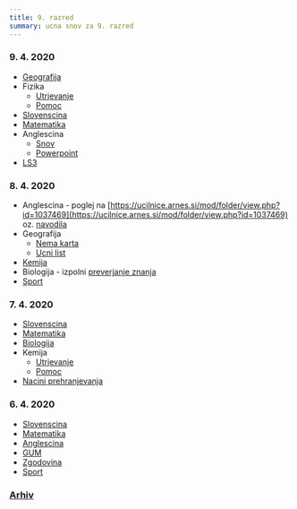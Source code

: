 ```yaml
---
title: 9. razred
summary: ucna snov za 9. razred
---
```


### 9. 4. 2020

* [Geografija](geografija/2020-04-09-geografija.pdf)
* Fizika
    * [Utrjevanje](fizika/2020-04-09-fizika.pdf)
    * [Pomoc](fizika/2020-04-09-fizika-pomoc.pdf)
* [Slovenscina](slovenscina/2020-04-09-slovenscina.pdf)
* [Matematika](matematika/2020-04-09-matematika.pdf)
* Anglescina
    * [Snov](anglescina/2020-04-09-anglescina.pdf)
    * [Powerpoint](anglescina/2020-04-09-anglescina-pp.pdf)
* [LS3](lum/2020-04-09-ls3.pdf)

### 8. 4. 2020

* Anglescina - poglej na [https://ucilnice.arnes.si/mod/folder/view.php?id=1037469](https://ucilnice.arnes.si/mod/folder/view.php?id=1037469) oz. [navodila](anglescina/2020-04-08-anglescina.pdf)
* Geografija
    * [Nema karta](geografija/2020-04-08-geografija-nema-karta.pdf)
    * [Ucni list](geografija/2020-04-08-geografija.pdf)
* [Kemija](kemija/2020-04-08-kemija.pdf)
* Biologija - izpolni [preverjanje znanja](https://www.1ka.si/a/270733)
* [Sport](sport/2020-04-08-sport.pdf)

### 7. 4. 2020

* [Slovenscina](slovenscina/2020-04-07-slovenscina.pdf)
* [Matematika](matematika/2020-04-07-matematika.pdf)
* [Biologija](biologija/2020-04-07-biologija.pdf)
* Kemija
    * [Utrjevanje](kemija/2020-04-07-kemija.pdf)
    * [Pomoc](kemija/2020-04-07-kemija-pomoc.pdf)
* [Nacini prehranjevanja](nph/2020-04-07-nacini-prehranjevanja.pdf)

### 6. 4. 2020

* [Slovenscina](slovenscina/2020-04-06-slovenscina.pdf)
* [Matematika](matematika/2020-04-06-matematika.pdf)
* [Anglescina](anglescina/2020-04-06-anglescina.pdf)
* [GUM](gum/2020-04-06-gum.pdf)
* [Zgodovina](zgodovina/2020-04-06-zgodovina.pdf)
* [Sport](sport/2020-04-06-sport.pdf)


### [Arhiv](arhiv.md)